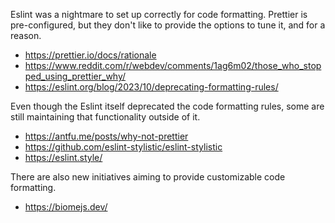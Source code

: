 Eslint was a nightmare to set up correctly for code formatting. 
Prettier is pre-configured, but they don't like to provide the options to tune it, and for a reason. 

- https://prettier.io/docs/rationale
- https://www.reddit.com/r/webdev/comments/1ag6m02/those_who_stopped_using_prettier_why/
- https://eslint.org/blog/2023/10/deprecating-formatting-rules/

Even though the Eslint itself deprecated the code formatting rules, some are still maintaining that functionality outside of it.
- https://antfu.me/posts/why-not-prettier
- https://github.com/eslint-stylistic/eslint-stylistic
- https://eslint.style/

There are also new initiatives aiming to provide customizable code formatting.
- https://biomejs.dev/
